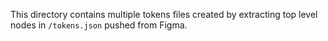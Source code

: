 This directory contains multiple tokens files created by extracting top level
nodes in `/tokens.json` pushed from Figma.
